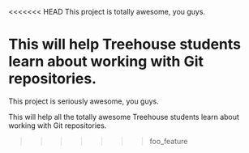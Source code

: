 <<<<<<< HEAD
This project is totally awesome, you guys.

This will help Treehouse students learn about working with Git repositories.
=======
This project is seriously awesome, you guys.

This will help all the totally awesome Treehouse students learn about working with Git repositories.
>>>>>>> foo_feature
